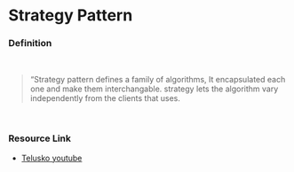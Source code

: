 # Strategy Pattern

### Definition
<br />

> “Strategy pattern defines a family of algorithms, It encapsulated each one and make them interchangable. strategy lets the algorithm vary independently from the clients that uses.

<br />

### Resource Link
- [Telusko youtube](https://www.youtube.com/watch?v=v9ejT8FO-7I&t=636s)


